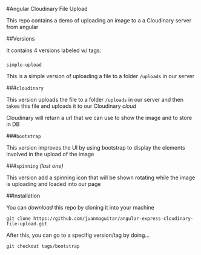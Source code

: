 #Angular Cloudinary File Upload

This repo contains a demo of uploading an image to a a Cloudinary server from angular


##Versions

It contains 4 versions labeled w/ tags:

###
`simple-upload`

This is a simple version of uploading a file to a folder `/uploads` in our server 

###`cloudinary`

This version uploads the file to a folder `/uploads` in our server and then takes this file and uploads it to our Cloudinary _cloud_

Cloudinary will return a url that we can use to show the image and to store in DB

###`bootstrap`

This version improves the UI by using bootstrap to display the elements involved in the upload of the image

###`spinning` _(last one)_

This version add a spinning icon that will be shown rotating while the image is uploading and loaded into our page

##Installation 

You can _download_ this repo by cloning it into your machine

```
git clone https://github.com/juanmaguitar/angular-express-cloudinary-file-upload.git
```

After this, you can go to a specifig version/tag by doing...

```
git checkout tags/bootstrap
```
